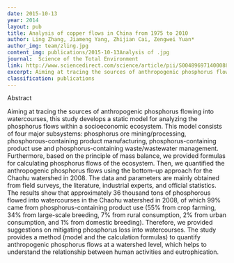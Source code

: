 ```yaml
---
date: 2015-10-13
year: 2014
layout: pub
title: Analysis of copper flows in China from 1975 to 2010
author: Ling Zhang, Jiameng Yang, Zhijian Cai, Zengwei Yuan*
author_img: team/zling.jpg
content_img: publications/2015-10-13Analysis of .jpg
journal:  Science of the Total Environment
link: http://www.sciencedirect.com/science/article/pii/S0048969714000886
excerpt: Aiming at tracing the sources of anthropogenic phosphorus flowing into watercourses, this study develops a static model for analyzing the phosphorus flows within a socioeconomic ecosystem.
classification: publications
---
```




Abstract

Aiming at tracing the sources of anthropogenic phosphorus flowing into watercourses, this study develops a static model for analyzing the phosphorus flows within a socioeconomic ecosystem. This model consists of four major subsystems: phosphorus ore mining/processing, phosphorous-containing product manufacturing, phosphorus-containing product use and phosphorus-containing waste/wastewater management. Furthermore, based on the principle of mass balance, we provided formulas for calculating phosphorus flows of the ecosystem. Then, we quantified the anthropogenic phosphorus flows using the bottom–up approach for the Chaohu watershed in 2008. The data and parameters are mainly obtained from field surveys, the literature, industrial experts, and official statistics. The results show that approximately 36 thousand tons of phosphorous flowed into watercourses in the Chaohu watershed in 2008, of which 99% came from phosphorus-containing product use (55% from crop farming, 34% from large-scale breeding, 7% from rural consumption, 2% from urban consumption, and 1% from domestic breeding). Therefore, we provided suggestions on mitigating phosphorus loss into watercourses. The study provides a method (model and the calculation formulas) to quantify anthropogenic phosphorus flows at a watershed level, which helps to understand the relationship between human activities and eutrophication.
